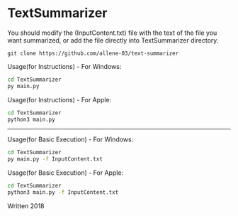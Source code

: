 # TextSummarizer

You should modify the (InputContent.txt) file with the text of the file you want summarized, or add the file directly into TextSummarizer directory.

```
git clone https://github.com/allene-03/text-summarizer
```

Usage(for Instructions) - 
For Windows:
```bash
cd TextSummarizer
py main.py
```
Usage(for Instructions) - 
For Apple:
```bash
cd TextSummarizer
python3 main.py
```
------------

Usage(for Basic Execution) - 
For Windows:
```bash
cd TextSummarizer
py main.py -f InputContent.txt
```
Usage(for Basic Execution) - 
For Apple:
```bash
cd TextSummarizer
python3 main.py -f InputContent.txt
```

Written 2018
